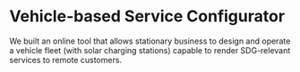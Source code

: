 # Vehicle-based Service Configurator

We built an online tool that allows stationary business to design and operate a vehicle fleet (with solar charging stations) capable to render SDG-relevant services to remote customers. 